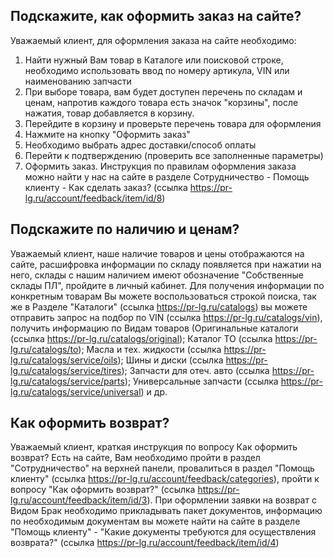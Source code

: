 ## Подскажите, как оформить заказ на сайте?

Уважаемый клиент, для оформления заказа на сайте необходимо:

1. Найти нужный Вам товар в Каталоге или поисковой строке, необходимо использовать ввод по номеру
   артикула, VIN или наименованию запчасти
2. При выборе товара, вам будет доступен перечень по складам и ценам, напротив каждого товара есть
   значок "корзины", после нажатия, товар добавляется в корзину.
3. Перейдите в корзину и проверьте перечень товара для оформления
4. Нажмите на кнопку "Оформить заказ"
5. Необходимо выбрать адрес доставки/способ оплаты
6. Перейти к подтверждению (проверить все заполненные параметры)
7. Оформить заказ. Инструкция по правилам оформления заказа можно найти у нас на сайте в разделе
   Сотрудничество - Помощь клиенту - Как сделать заказ? (ссылка
   https://pr-lg.ru/account/feedback/item/id/8)

## Подскажите по наличию и ценам?

Уважаемый клиент, наше наличие товаров и цены отображаются на сайте, расшифровка информации по
складу появляется при нажатии на него, склады с нашим наличием имеют обозначение "Собственные склады
ПЛ", пройдите в личный кабинет. Для получения информации по конкретным товарам Вы можете
воспользоваться строкой поиска, так же в Разделе "Каталоги" (ссылка https://pr-lg.ru/catalogs) вы
можете отправить запрос на подбор по VIN (ссылка https://pr-lg.ru/catalogs/vin), получить информацию
по Видам товаров (Оригинальные каталоги (ссылка https://pr-lg.ru/catalogs/original); Каталог ТО
(ссылка https://pr-lg.ru/catalogs/to); Масла и тех. жидкости (ссылка
https://pr-lg.ru/catalogs/service/oils); Шины и диски (ссылка
https://pr-lg.ru/catalogs/service/tires); Запчасти для отеч. авто (ссылка
https://pr-lg.ru/catalogs/service/parts); Универсальные запчасти (ссылка
https://pr-lg.ru/catalogs/service/universal) и др.

## Как оформить возврат?

Уважаемый клиент, краткая инструкция по вопросу Как оформить возврат? Есть на сайте, Вам необходимо
пройти в раздел "Сотрудничество" на верхней панели, провалиться в раздел "Помощь клиенту" (ссылка
https://pr-lg.ru/account/feedback/categories), пройти к вопросу "Как оформить возврат?" (ссылка
https://pr-lg.ru/account/feedback/item/id/3). При оформлении заявки на возврат с Видом Брак
необходимо прикладывать пакет документов, информацию по необходимым документам вы можете найти на
сайте в разделе "Помощь клиенту" - "Какие документы требуются для осуществления возврата?" (ссылка
https://pr-lg.ru/account/feedback/item/id/4)

